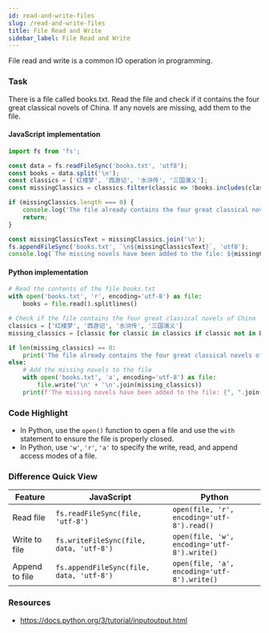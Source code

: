 ```yaml
---
id: read-and-write-files
slug: /read-and-write-files
title: File Read and Write
sidebar_label: File Read and Write
---
```


File read and write is a common IO operation in programming.

### Task

There is a file called books.txt. Read the file and check if it contains the four great classical novels of China. If any novels are missing, add them to the file.

#### JavaScript implementation
```javascript
import fs from 'fs';

const data = fs.readFileSync('books.txt', 'utf8');
const books = data.split('\n');
const classics = ['红楼梦', '西游记', '水浒传', '三国演义'];
const missingClassics = classics.filter(classic => !books.includes(classic));

if (missingClassics.length === 0) {
    console.log('The file already contains the four great classical novels of China.');
    return;
}

const missingClassicsText = missingClassics.join('\n');
fs.appendFileSync('books.txt', `\n${missingClassicsText}`, 'utf8');
console.log(`The missing novels have been added to the file: ${missingClassicsText}`);
```

#### Python implementation
```python
# Read the contents of the file books.txt
with open('books.txt', 'r', encoding='utf-8') as file:
    books = file.read().splitlines()

# Check if the file contains the four great classical novels of China
classics = ['红楼梦', '西游记', '水浒传', '三国演义']
missing_classics = [classic for classic in classics if classic not in books]

if len(missing_classics) == 0:
    print('The file already contains the four great classical novels of China.')
else:
    # Add the missing novels to the file
    with open('books.txt', 'a', encoding='utf-8') as file:
        file.write('\n' + '\n'.join(missing_classics))
    print(f'The missing novels have been added to the file: {", ".join(missing_classics)}')
```

### Code Highlight

- In Python, use the `open()` function to open a file and use the `with` statement to ensure the file is properly closed.
- In Python, use `'w'`, `'r'`, `'a'` to specify the write, read, and append access modes of a file.

### Difference Quick View

| Feature               | JavaScript                              | Python                                  |
|-----------------------|-----------------------------------------|-----------------------------------------|
| Read file             | `fs.readFileSync(file, 'utf-8')`       | `open(file, 'r', encoding='utf-8').read()`     |
| Write to file         | `fs.writeFileSync(file, data, 'utf-8')` | `open(file, 'w', encoding='utf-8').write()`     |
| Append to file        | `fs.appendFileSync(file, data, 'utf-8')` | `open(file, 'a', encoding='utf-8').write()`     |

### Resources

- https://docs.python.org/3/tutorial/inputoutput.html
